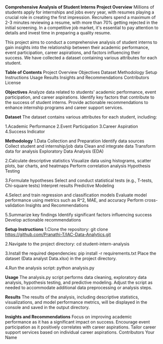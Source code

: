 **Comprehensive Analysis of Student Interns**
**Project Overview**
Millions of students apply for internships and jobs every year, with resumes playing a crucial role in creating the first impression. Recruiters spend a maximum of 2-3 minutes reviewing a resume, with more than 70% getting rejected in the initial screening. In a competitive job market, it's essential to pay attention to details and invest time in preparing a quality resume.

This project aims to conduct a comprehensive analysis of student interns to gain insights into the relationship between their academic performance, event participation, career aspirations, and factors influencing their success. We have collected a dataset containing various attributes for each student.

**Table of Contents**
Project Overview
Objectives
Dataset
Methodology
Setup Instructions
Usage
Results
Insights and Recommendations
Contributors
License

**Objectives**
Analyze data related to students' academic performance, event participation, and career aspirations.
Identify key factors that contribute to the success of student interns.
Provide actionable recommendations to enhance internship programs and career support services.

**Dataset**
The dataset contains various attributes for each student, including:

1.Academic Performance
2.Event Participation
3.Career Aspiration
4.Success Indicator

**Methodology**
1.Data Collection and Preparation
   Identify data sources
   Collect student and internship/job data
   Clean and integrate data
   Transform data for analysis
   Exploratory Data Analysis (EDA)

2.Calculate descriptive statistics
  Visualize data using histograms, scatter plots, bar charts, and heatmaps
  Perform correlation analysis
  Hypothesis Testing
  
3.Formulate hypotheses
  Select and conduct statistical tests (e.g., T-tests, Chi-square tests)
  Interpret results
  Predictive Modeling

4.Select and train regression and classification models
  Evaluate model performance using metrics such as R^2, MAE, and accuracy
  Perform cross-validation
  Insights and Recommendations

5.Summarize key findings
  Identify significant factors influencing success
  Develop actionable recommendations

**Setup Instructions**
1.Clone the repository:
  git clone https://github.com/Pranathi-T/IAC-Data-Analytics.git

2.Navigate to the project directory:
  cd student-intern-analysis

3.Install the required dependencies:
  pip install -r requirements.txt
  Place the dataset (Data analyst Data.xlsx) in the project directory.

4.Run the analysis script:
  python analysis.py

**Usage**
  The analysis.py script performs data cleaning, exploratory data analysis, hypothesis testing, and predictive modeling.
  Adjust the script as needed to accommodate additional data preprocessing or analysis steps.

**Results**
  The results of the analysis, including descriptive statistics, visualizations, and model performance metrics, will be displayed in the console and saved in the output directory.

**Insights and Recommendations**
  Focus on improving academic performance as it has a significant impact on success.
  Encourage event participation as it positively correlates with career aspirations.
  Tailor career support services based on individual career aspirations.
  Contributors
Your Name
